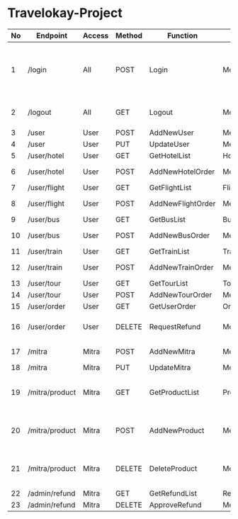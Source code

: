# Travelokay-Project

| No | Endpoint	        | Access	| Method	| Function          | Response          | Desc                                                          |
|----| ---------------- | --------- | --------- | ----------------- | ----------------- | ------------------------------------------------------------- |
| 1  | /login	        | All		| POST		| Login             | MessageResponse   | Saat login berhasil, akan menghasilkan cookie berisi token.   |
| 2  | /logout	        | All		| GET		| Logout            | MessageResponse   | Menghapus cookie yang berisi token.                           |
| 3  | /user		    | User		| POST		| AddNewUser	    | MessageResponse   | Register user.                                                |
| 4  | /user		    | User		| PUT		| UpdateUser	    | MessageResponse   | -                                                             |
| 5  | /user/hotel	    | User		| GET		| GetHotelList      | HotelsResponse    | -                                                             |
| 6  | /user/hotel	    | User		| POST		| AddNewHotelOrder  | MessageResponse   | Trigger table rooms.                                          |
| 7  | /user/flight	    | User		| GET		| GetFlightList     | FlightResponse    | -                                                             |
| 8  | /user/flight	    | User		| POST		| AddNewFlightOrder | MessageResponse   | Trigger table seats.                                          |
| 9  | /user/bus 	    | User		| GET		| GetBusList        | BussesResponse    | -                                                             |
| 10 | /user/bus 	    | User		| POST		| AddNewBusOrder    | MessageResponse   | Trigger table seats.                                          |
| 11 | /user/train	    | User		| GET		| GetTrainList      | TrainsResponse    | -                                                             |
| 12 | /user/train	    | User		| POST		| AddNewTrainOrder  | MessageResponse   | Trigger table seats.                                          |
| 13 | /user/tour	    | User		| GET		| GetTourList       | ToursResponse     | -                                                             |
| 14 | /user/tour	    | User		| POST		| AddNewTourOrder   | MessageResponse   | -                                                             |
| 15 | /user/order	    | User		| GET		| GetUserOrder      | OrdersResponse    | -                                                             |
| 16 | /user/order 	    | User		| DELETE	| RequestRefund     | MessageResponse   | Insert new data to table refunds.                             |
| 17 | /mitra	        | Mitra		| POST		| AddNewMitra	    | MessageResponse   | Register mitra.                                               |
| 18 | /mitra	        | Mitra		| PUT		| UpdateMitra   	| MessageResponse   | -                                                             |
| 19 | /mitra/product   | Mitra		| GET		| GetProductList   	| ProductsResponse  | Query berbeda berdasarkan jenis mitra.                        |
| 20 | /mitra/product   | Mitra		| POST  	| AddNewProduct   	| MessageResponse   | Query berbeda berdasarkan jenis mitra.                        |
| 21 | /mitra/product   | Mitra		| DELETE	| DeleteProduct   	| MessageResponse   | Query berbeda berdasarkan jenis mitra.                        |
| 22 | /admin/refund    | Mitra		| GET		| GetRefundList   	| RefundResponse    | -                                                             |
| 23 | /admin/refund    | Mitra		| DELETE	| ApproveRefund   	| MessageResponse   | -                                                             |

